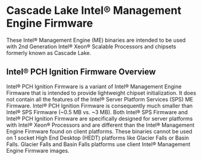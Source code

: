 # Cascade Lake Intel&reg; Management Engine Firmware
These Intel&reg; Management Engine (ME) binaries are intended to be used with 2nd Generation Intel&reg; Xeon&reg; Scalable Processors and chipsets formerly known as Cascade Lake.

## Intel&reg; PCH Ignition Firmware Overview
Intel&reg; PCH Ignition Firmware is a variant of Intel&reg; Management Engine Firmware that is intended to provide lightweight chipset initialization. It does not contain all the features of the Intel&reg; Server Platform Services (SPS) ME Firmware. Intel&reg; PCH Ignition Firmware is consequently much smaller than Intel&reg; SPS Firmware (~0.5 MB vs. ~3 MB). Both Intel&reg; SPS Firmware and Intel&reg; PCH Ignition Firmware are specifically designed for server platforms with Intel&reg; Xeon&reg; Processors and are different than the Intel&reg; Management Engine Firmware found on client platforms. These binaries cannot be used on 1 socket High End Desktop (HEDT) platforms like Glacier Falls or Basin Falls. Glacier Falls and Basin Falls platforms use client Intel&reg; Management Engine Firmware images.
